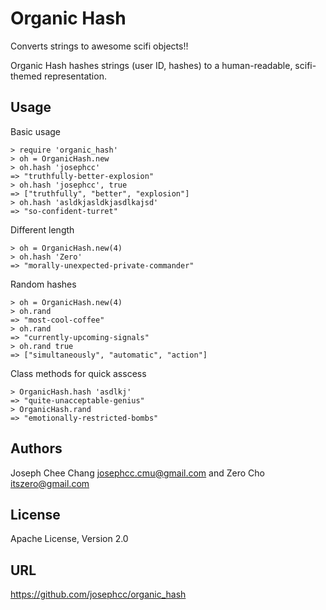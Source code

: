 Organic Hash
============

Converts strings to awesome scifi objects!!

Organic Hash hashes strings (user ID, hashes) to a human-readable, scifi-themed
representation.

## Usage

Basic usage

    > require 'organic_hash'
    > oh = OrganicHash.new
    > oh.hash 'josephcc'
    => "truthfully-better-explosion"
    > oh.hash 'josephcc', true
    => ["truthfully", "better", "explosion"]
    > oh.hash 'asldkjasldkjasdlkajsd'
    => "so-confident-turret"

Different length

    > oh = OrganicHash.new(4)
    > oh.hash 'Zero'
    => "morally-unexpected-private-commander"

Random hashes
    
    > oh = OrganicHash.new(4)
    > oh.rand
    => "most-cool-coffee"
    > oh.rand
    => "currently-upcoming-signals"
    > oh.rand true
    => ["simultaneously", "automatic", "action"]

Class methods for quick asscess

    > OrganicHash.hash 'asdlkj'
    => "quite-unacceptable-genius"
    > OrganicHash.rand
    => "emotionally-restricted-bombs"


## Authors

Joseph Chee Chang <josephcc.cmu@gmail.com> and Zero Cho <itszero@gmail.com>

## License

Apache License, Version 2.0

## URL

https://github.com/josephcc/organic_hash

